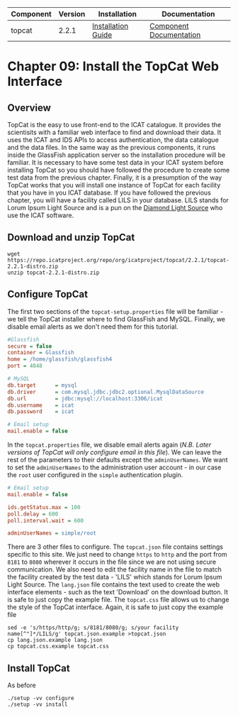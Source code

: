 | Component | Version | Installation                                                                            | Documentation |
| --------- | ------- | ------------                                                                            | ------------- |
| topcat    | 2.2.1   | [Installation Guide](https://repo.icatproject.org/site/topcat/2.2.1/installation.html)  | [Component Documentation](https://icatproject.org/user-documentation/icat-data-service/) |

Chapter 09: Install the TopCat Web Interface
===========================================

Overview
--------

TopCat is the easy to use front-end to the ICAT catalogue. It provides the scientisits with a familiar web interface to find and download their data. It uses the ICAT and IDS APIs to access authentication, the data catalogue and the data files. In the same way as the previous components, it runs inside the GlassFish application server so the installation procedure will be familiar. It is necessary to have some test data in your ICAT system before installing TopCat so you should have followed the procedure to create some test data from the previous chapter. Finally, it is a presumption of the way TopCat works that you will install one instance of TopCat for each facility that you have in you ICAT database. If you have followed the previous chapter, you will have a facility called LILS in your database. LILS stands for Lorum Ipsum Light Source and is a pun on the [Diamond Light Source](http://www.diamond.ac.uk) who use the ICAT software.

Download and unzip TopCat
-------------------------

```Shell
wget https://repo.icatproject.org/repo/org/icatproject/topcat/2.2.1/topcat-2.2.1-distro.zip
unzip topcat-2.2.1-distro.zip
```

Configure TopCat
----------------

The first two sections of the `topcat-setup.properties` file will be familiar - we tell the TopCat installer where to find GlassFish and MySQL. Finally, we disable email alerts as we don't need them for this tutorial.
```INI
#Glassfish
secure = false
container = Glassfish
home = /home/glassfish/glassfish4
port = 4848

# MySQL
db.target      = mysql
db.driver      = com.mysql.jdbc.jdbc2.optional.MysqlDataSource
db.url         = jdbc:mysql://localhost:3306/icat
db.username    = icat
db.password    = icat

# Email setup
mail.enable = false
```

In the `topcat.properties` file, we disable email alerts again (*N.B. Later versions of TopCat will only configure email in this file*). We can leave the rest of the parameters to their defaults except the `adminUserNames`. We want to set the `adminUserNames` to the administration user account - in our case the `root` user configured in the `simple` authentication plugin.
```INI
# Email setup
mail.enable = false

ids.getStatus.max = 100
poll.delay = 600
poll.interval.wait = 600

adminUserNames = simple/root
```

There are 3 other files to configure. The `topcat.json` file contains settings specific to this site. We just need to change `https` to `http` and the port from `8181` to `8080` wherever it occurs in the file since we are not using secure communication. We also need to edit the facility name in the file to match the facility created by the test data - 'LILS' which stands for Lorum Ipsum Light Source. The `lang.json` file contains the text used to create the web interface elements - such as the text 'Download' on the download button. It is safe to just copy the example file. The `topcat.css` file allows us to change the style of the TopCat interface. Again, it is safe to just copy the example file

```Shell
sed -e 's/https/http/g; s/8181/8080/g; s/your facility name[^"]*/LILS/g' topcat.json.example >topcat.json
cp lang.json.example lang.json
cp topcat.css.example topcat.css
```

Install TopCat
--------------
As before
```Shell
./setup -vv configure
./setup -vv install
```